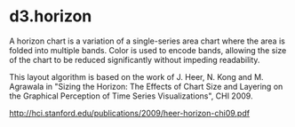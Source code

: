 # d3.horizon

A horizon chart is a variation of a single-series area chart where the area is folded into multiple bands. Color is used to encode bands, allowing the size of the chart to be reduced significantly without impeding readability.

This layout algorithm is based on the work of J. Heer, N. Kong and M. Agrawala in "Sizing the Horizon: The Effects of Chart Size and Layering on the Graphical Perception of Time Series Visualizations", CHI 2009.

<http://hci.stanford.edu/publications/2009/heer-horizon-chi09.pdf>
